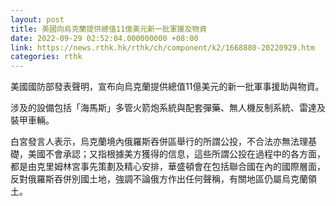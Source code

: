 ```yaml
---
layout: post
title: 美國向烏克蘭提供總值11億美元新一批軍援及物資
date: 2022-09-29 02:52:04.000000000 +08:00
link: https://news.rthk.hk/rthk/ch/component/k2/1668880-20220929.htm
categories: rthk
---
```


美國國防部發表聲明，宣布向烏克蘭提供總值11億美元的新一批軍事援助與物資。

涉及的設備包括「海馬斯」多管火箭炮系統與配套彈藥、無人機反制系統、雷達及裝甲車輛。

白宮發言人表示，烏克蘭境內俄羅斯吞併區舉行的所謂公投，不合法亦無法理基礎，美國不會承認；又指根據美方獲得的信息，這些所謂公投在過程中的各方面，都是由克里姆林宮事先策劃及精心安排，華盛頓會在包括聯合國在內的國際層面，反對俄羅斯吞併別國土地，強調不論俄方作出任何聲稱，有關地區仍屬烏克蘭領土。

